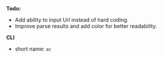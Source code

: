 **Todo:**
+ Add ability to input Url instead of hard coding.
+ Improve parse results and add color for better readability.

**CLI**
- short name: `ac`
